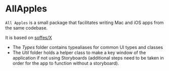 # AllApples

`All Apples` is a small package that facilitates writing Mac and iOS apps from the same codebase. 

It is based on [soffes/X](https://github.com/soffes/X])

* The *Types* folder contains typealiases for common UI types and classes
* The *Util* folder holds a helper class to make a key window of the application if not using Storyboards (additional steps need to be taken in order for the app to function without a storyboard).
